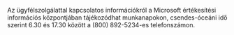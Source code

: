 <Token xmlns:xlink="http://www.w3.org/1999/xlink">Az ügyfélszolgálattal kapcsolatos információkról a Microsoft értékesítési információs központjában tájékozódhat munkanapokon, csendes-óceáni idő szerint 6.30 és 17.30 között a (800) 892-5234-es telefonszámon.</Token>

<!--HONumber=Jun16_HO4-->


